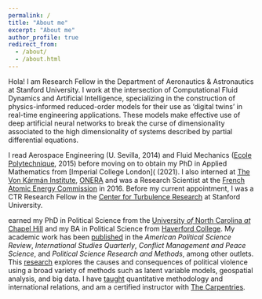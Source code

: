 ```yaml
---
permalink: /
title: "About me"
excerpt: "About me"
author_profile: true
redirect_from: 
  - /about/
  - /about.html
---
```


Hola! I am Research Fellow in the Department of Aeronautics & Astronautics at Stanford University.
I work at the intersection of Computational Fluid Dynamics and Artificial Intelligence, 
specializing in the construction of physics-informed reduced-order models for their use as ‘digital twins’ in real-time engineering applications. 
These models make effective use of deep artificial neural networks to break the curse of 
dimensionality associated to the high dimensionality of systems described by partial differential equations.

I read Aerospace Engineering (U. Sevilla, 2014) and Fluid Mechanics ([Ecole Polytechnique](https://www.polytechnique.edu/), 2015) before moving on to obtain my PhD in Applied Mathematics 
from [Imperial College London]( (2021). I also interned at [The Von Kármán Institute](https://www.vki.ac.be/), [ONERA](https://www.onera.fr/) and 
was a Research Scientist at the [French Atomic Energy Commission](https://www.cea.fr/) in 2016. Before my current appointment, I was a CTR Research Fellow 
in the [Center for Turbulence Research](https://ctr.stanford.edu/) at Stanford University.



earned my PhD in Political Science from the
[University *of* North Carolina *at* Chapel Hill](https://www.unc.edu) and my
BA in Political Science from [Haverford College](https://www.haverford.edu).
My academic work has been [published](publications) in the
*American Political Science Review*, *International Studies Quarterly*,
*Conflict Management and Peace Science*, and
*Political Science Research and Methods*, among other outlets. This
[research](research) explores the causes and consequences of political violence
using a broad variety of methods such as latent variable models, geospatial
analysis, and big data. I have [taught](teaching) quantitative methodology and
international relations, and am a certified instructor with
[The Carpentries](https://carpentries.org).